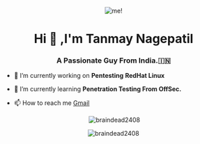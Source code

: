<p align="center"> <img src="braindead2408.png" alt="me!"/></p>
<h1 align="center">Hi 👋 ,I'm Tanmay Nagepatil</h1>
<h3 align="center">A Passionate Guy From India.🇮🇳</h3>

- 🔭 I’m currently working on **Pentesting** **RedHat Linux**

- 🌱 I’m currently learning **Penetration Testing From OffSec.**

- 📫 How to reach me <a href="mailto:brainsniper2408@gmail.com">Gmail</a>


<center><p>&nbsp;<img align="center" src="https://github-readme-stats.vercel.app/api?username=braindead2408&show_icons=true&locale=en&theme=tokyonight" alt="braindead2408" /></p><center>

<center><p><img align="center" src="https://github-readme-streak-stats.herokuapp.com/?user=braindead2408&" alt="braindead2408" /></p><center>
